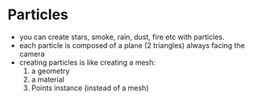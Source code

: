 # Particles

- you can create stars, smoke, rain, dust, fire etc with particles.
- each particle is composed of a plane (2 triangles) always facing the camera
- creating particles is like creating a mesh:
  1. a geometry
  2. a material
  3. Points instance (instead of a mesh)
